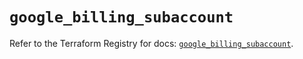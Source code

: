 # `google_billing_subaccount`

Refer to the Terraform Registry for docs: [`google_billing_subaccount`](https://registry.terraform.io/providers/hashicorp/google/6.28.0/docs/resources/billing_subaccount).
